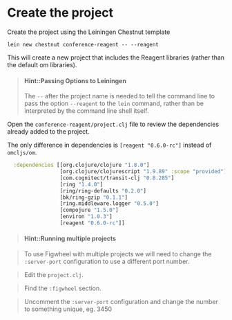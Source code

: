 # Create the project

Create the project using the Leiningen Chestnut template

```
lein new chestnut conference-reagent -- --reagent
```

This will create a new project that includes the Reagent libraries (rather than the default om libraries).

> #### Hint::Passing Options to Leiningen
> The `--` after the project name is needed to tell the command line to pass the option `--reagent` to the `lein` command, rather than be interpreted by the command line shell itself.

Open the `conference-reagent/project.clj` file to review the dependencies already added to the project.

The only difference in dependencies is `[reagent "0.6.0-rc"]` instead of `omcljs/om`.

```clojure
  :dependencies [[org.clojure/clojure "1.8.0"]
                 [org.clojure/clojurescript "1.9.89" :scope "provided"]
                 [com.cognitect/transit-clj "0.8.285"]
                 [ring "1.4.0"]
                 [ring/ring-defaults "0.2.0"]
                 [bk/ring-gzip "0.1.1"]
                 [ring.middleware.logger "0.5.0"]
                 [compojure "1.5.0"]
                 [environ "1.0.3"]
                 [reagent "0.6.0-rc"]]
```

> #### Hint::Running multiple projects

> To use Figwheel with multiple projects we will need to change the `:server-port` configuration to use a different port number.

> Edit the `project.clj`.

> Find the `:figwheel` section.

> Uncomment the `:server-port` configuration and change the number to something unique, eg. 3450

